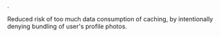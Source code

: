 .

Reduced risk of too much data consumption of caching, by intentionally denying bundling of user's profile photos.